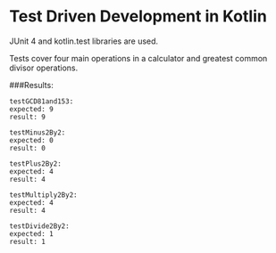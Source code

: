 # Test Driven Development in Kotlin

JUnit 4 and kotlin.test libraries are used.

Tests cover four main operations in a calculator and greatest common divisor operations.

###Results:

    testGCD81and153:
    expected: 9
    result: 9

    testMinus2By2:
    expected: 0
    result: 0

    testPlus2By2:
    expected: 4
    result: 4

    testMultiply2By2:
    expected: 4
    result: 4

    testDivide2By2:
    expected: 1
    result: 1